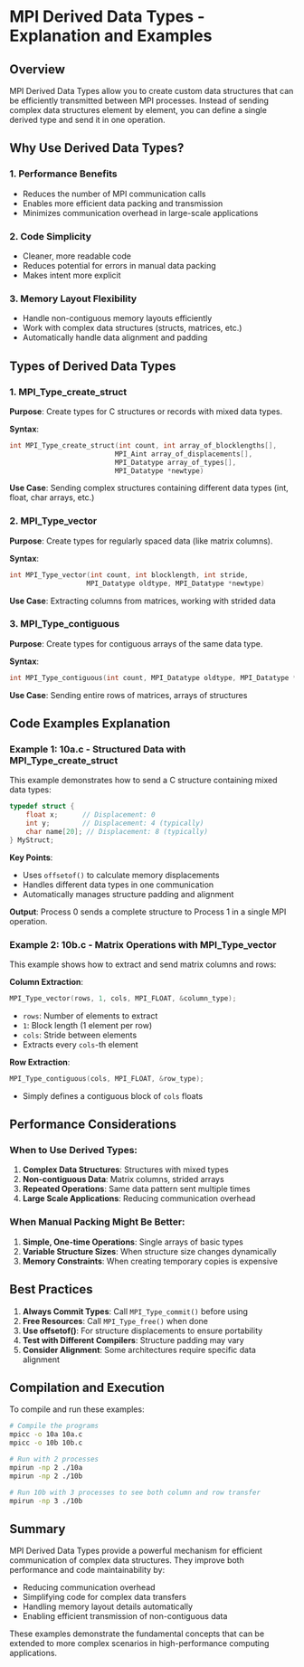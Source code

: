 # MPI Derived Data Types - Explanation and Examples

## Overview

MPI Derived Data Types allow you to create custom data structures that can be efficiently transmitted between MPI processes. Instead of sending complex data structures element by element, you can define a single derived type and send it in one operation.

## Why Use Derived Data Types?

### 1. **Performance Benefits**
- Reduces the number of MPI communication calls
- Enables more efficient data packing and transmission
- Minimizes communication overhead in large-scale applications

### 2. **Code Simplicity**
- Cleaner, more readable code
- Reduces potential for errors in manual data packing
- Makes intent more explicit

### 3. **Memory Layout Flexibility**
- Handle non-contiguous memory layouts efficiently
- Work with complex data structures (structs, matrices, etc.)
- Automatically handle data alignment and padding

## Types of Derived Data Types

### 1. MPI_Type_create_struct
**Purpose**: Create types for C structures or records with mixed data types.

**Syntax**:
```c
int MPI_Type_create_struct(int count, int array_of_blocklengths[], 
                          MPI_Aint array_of_displacements[], 
                          MPI_Datatype array_of_types[], 
                          MPI_Datatype *newtype)
```

**Use Case**: Sending complex structures containing different data types (int, float, char arrays, etc.)

### 2. MPI_Type_vector
**Purpose**: Create types for regularly spaced data (like matrix columns).

**Syntax**:
```c
int MPI_Type_vector(int count, int blocklength, int stride, 
                   MPI_Datatype oldtype, MPI_Datatype *newtype)
```

**Use Case**: Extracting columns from matrices, working with strided data

### 3. MPI_Type_contiguous
**Purpose**: Create types for contiguous arrays of the same data type.

**Syntax**:
```c
int MPI_Type_contiguous(int count, MPI_Datatype oldtype, MPI_Datatype *newtype)
```

**Use Case**: Sending entire rows of matrices, arrays of structures

## Code Examples Explanation

### Example 1: 10a.c - Structured Data with MPI_Type_create_struct

This example demonstrates how to send a C structure containing mixed data types:

```c
typedef struct {
    float x;      // Displacement: 0
    int y;        // Displacement: 4 (typically)
    char name[20]; // Displacement: 8 (typically)
} MyStruct;
```

**Key Points**:
- Uses `offsetof()` to calculate memory displacements
- Handles different data types in one communication
- Automatically manages structure padding and alignment

**Output**: Process 0 sends a complete structure to Process 1 in a single MPI operation.

### Example 2: 10b.c - Matrix Operations with MPI_Type_vector

This example shows how to extract and send matrix columns and rows:

**Column Extraction**:
```c
MPI_Type_vector(rows, 1, cols, MPI_FLOAT, &column_type);
```
- `rows`: Number of elements to extract
- `1`: Block length (1 element per row)
- `cols`: Stride between elements
- Extracts every `cols`-th element

**Row Extraction**:
```c
MPI_Type_contiguous(cols, MPI_FLOAT, &row_type);
```
- Simply defines a contiguous block of `cols` floats

## Performance Considerations

### When to Use Derived Types:
1. **Complex Data Structures**: Structures with mixed types
2. **Non-contiguous Data**: Matrix columns, strided arrays
3. **Repeated Operations**: Same data pattern sent multiple times
4. **Large Scale Applications**: Reducing communication overhead

### When Manual Packing Might Be Better:
1. **Simple, One-time Operations**: Single arrays of basic types
2. **Variable Structure Sizes**: When structure size changes dynamically
3. **Memory Constraints**: When creating temporary copies is expensive

## Best Practices

1. **Always Commit Types**: Call `MPI_Type_commit()` before using
2. **Free Resources**: Call `MPI_Type_free()` when done
3. **Use offsetof()**: For structure displacements to ensure portability
4. **Test with Different Compilers**: Structure padding may vary
5. **Consider Alignment**: Some architectures require specific data alignment

## Compilation and Execution

To compile and run these examples:

```bash
# Compile the programs
mpicc -o 10a 10a.c
mpicc -o 10b 10b.c

# Run with 2 processes
mpirun -np 2 ./10a
mpirun -np 2 ./10b

# Run 10b with 3 processes to see both column and row transfer
mpirun -np 3 ./10b
```

## Summary

MPI Derived Data Types provide a powerful mechanism for efficient communication of complex data structures. They improve both performance and code maintainability by:

- Reducing communication overhead
- Simplifying code for complex data transfers
- Handling memory layout details automatically
- Enabling efficient transmission of non-contiguous data

These examples demonstrate the fundamental concepts that can be extended to more complex scenarios in high-performance computing applications. 